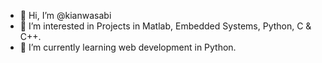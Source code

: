 - 👋 Hi, I’m @kianwasabi
- 👀 I’m interested in Projects in Matlab, Embedded Systems, Python, C & C++. 
- 🌱 I’m currently learning web development in Python.

<!---
kianwasabi/kianwasabi is a ✨ special ✨ repository because its `README.md` (this file) appears on your GitHub profile.
You can click the Preview link to take a look at your changes.
--->
